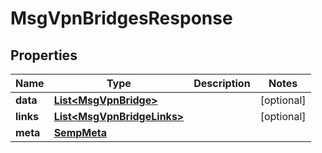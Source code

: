 
# MsgVpnBridgesResponse

## Properties
Name | Type | Description | Notes
------------ | ------------- | ------------- | -------------
**data** | [**List&lt;MsgVpnBridge&gt;**](MsgVpnBridge.md) |  |  [optional]
**links** | [**List&lt;MsgVpnBridgeLinks&gt;**](MsgVpnBridgeLinks.md) |  |  [optional]
**meta** | [**SempMeta**](SempMeta.md) |  | 




